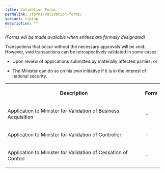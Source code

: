 ```yaml
---
title: Validation Forms
permalink: /forms/validation-forms/
variant: tiptap
description: ""
---
```

<p><em>(Forms will be made available when entities are formally designated)</em>
</p>
<p>Transactions that occur without the necessary approvals will be void.
However, void transactions can be retrospectively validated in some cases:</p>
<ul data-tight="true" class="tight">
<li>
<p>Upon review of applications submitted by materially affected parties;
or</p>
</li>
<li>
<p>The Minister can do so on his own initiative if it is in the interest
of national security.</p>
</li>
</ul>
<table>
<tbody>
<tr>
<th rowspan="1" colspan="1">
<p>Description</p>
</th>
<th rowspan="1" colspan="1">
<p>Form</p>
</th>
</tr>
<tr>
<td rowspan="1" colspan="1">
<p>Application to Minister for Validation of Business Acquisition</p>
</td>
<td rowspan="1" colspan="1">
<p>-</p>
</td>
</tr>
<tr>
<td rowspan="1" colspan="1">
<p>Application to Minister for Validation of Controller</p>
</td>
<td rowspan="1" colspan="1">
<p>-</p>
</td>
</tr>
<tr>
<td rowspan="1" colspan="1">
<p>Application to Minister for Validation of Cessation of Control</p>
</td>
<td rowspan="1" colspan="1">
<p>-</p>
</td>
</tr>
</tbody>
</table>
<p>
<br>
</p>
<p></p>